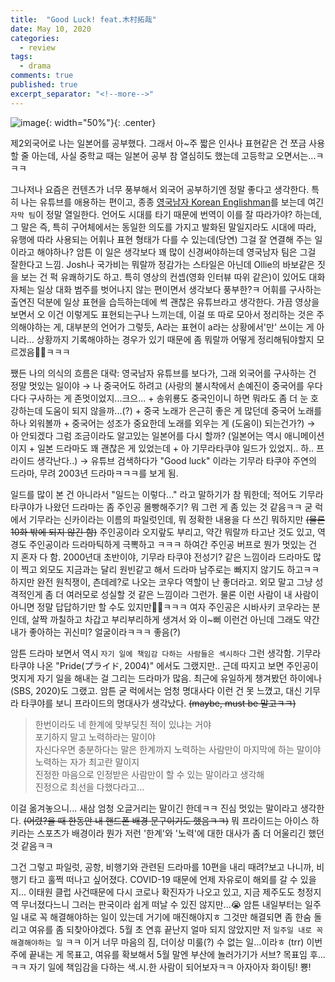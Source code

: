 ```yaml
---
title:  "Good Luck! feat.木村拓哉"
date: May 10, 2020
categories:
  - review
tags:
  - drama
comments: true
published: true
excerpt_separator: "<!--more-->"
---
```


![image](https://w.namu.la/s/9c5b4ad61f32b314338a557d0669051e92b2b3424ce50abe053af4bf3952cde70abbd588a5f34428a1bd61c7949a4b82da2b50f6bf090f7ef9155b7c07bf29b85f6fe3b781792db12b9bd35ec8cf64067722ee0e6affea1172c4cc1fcf930d4e){: width="50%"}{: .center}
<!--more-->

제2외국어로 나는 일본어를 공부했다. 그래서 아~주 짧은 인사나 표현같은 건 쪼금 사용할 줄 아는데, 사실 중학교 때는 일본어 공부 참 열심히도 했는데 고등학교 오면서는...ㅋㅋㅋ  

그나저나 요즘은 컨텐츠가 너무 풍부해서 외국어 공부하기엔 정말 좋다고 생각한다. 특히 나는 유튜브를 애용하는 편이고, 종종 [영국남자 Korean Englishman](https://www.youtube.com/user/koreanenglishman)를 보는데 여긴 `자막 팀`이 정말 열일한다. 언어도 시대를 타기 때문에 번역이 이를 잘 따라가야? 하는데, 그 말은 즉, 특히 구어체에서는 동일한 의도를 가지고 발화된 말일지라도 시대에 따라, 유행에 따라 사용되는 어휘나 표현 형태가 다를 수 있는데(당연) 그걸 잘 연결해 주는 일이라고 해야하나? 암튼 이 일은 생각보다 꽤 많이 신경써야하는데 영국남자 팀은 그걸 잘한다고 느낌. Josh나 국가비는 뭐랄까 정감가는 스타일은 아닌데 Ollie의 바보같은 짓을 보는 건 퍽 유쾌하기도 하고. 특히 영상의 컨셉(영화 인터뷰 따위 같은)이 있어도 대화 자체는 일상 대화 범주를 벗어나지 않는 편이면서 생각보다 풍부한?ㅋ 어휘를 구사하는 출연진 덕분에 일상 표현을 습득하는데에 썩 괜찮은 유튜브라고 생각한다. 가끔 영상을 보면서 오 이건 이렇게도 표현되는구나 느끼는데, 이걸 또 따로 모아서 정리하는 것은 주의해야하는 게, 대부분의 언어가 그렇듯, A라는 표현이 a라는 상황에서'만' 쓰이는 게 아니라... 상황까지 기록해야하는 경우가 있기 때문에 좀 뭐랄까 어떻게 정리해둬야할지 모르겠음🤷‍♀️ㅋㅋㅋ  

쨌든 나의 의식의 흐름은 대략: 영국남자 유튜브를 보다가, 그래 외국어를 구사하는 건 정말 멋있는 일이야 → 나 중국어도 하려고 (사랑의 불시착에서 손예진이 중국어를 우다다다 구사하는 게 존멋이었지...크으... + 송위룡도 중국인이니 하면 뭐라도 좀 더 눈 호강하는데 도움이 되지 않을까...(?) + 중국 노래가 은근히 좋은 게 많던데 중국어 노래를 하나 외워볼까 + 중국어는 성조가 중요한데 노래를 외우는 게 (도움이) 되는건가?) → 아 안되겠다 그럼 조금이라도 알고있는 일본어를 다시 할까? (일본어는 역시 애니메이션이지 + 일본 드라마도 꽤 괜찮은 게 있었는데 + 아 기무라타쿠야 일드가 있었지.. 하.. 프라이드 생각난다..) → 유튜브 검색하다가 "Good luck" 이라는 기무라 타쿠야 주연의 드라마, 무려 2003년 드라마ㅋㅋㅋ를 보게 됨. 

일드를 많이 본 건 아니라서 "일드는 이렇다..." 라고 말하기가 참 뭐한데; 적어도 기무라 타쿠야가 나왔던 드라마는 좀 주인공 몰빵해주기? 뭐 그런 게 좀 있는 것 같음ㅋㅋ 굳 럭에서 기무라는 신카이라는 이름의 파일럿인데, 뭐 정확한 내용을 다 쓰긴 뭐하지만 ~~(물론 10화 밖에 되지 않긴 함)~~ 주인공이라 오지랖도 부리고, 약간 뭐랄까 타고난 것도 있고, 역경도 주인공이라 드라마틱하게 극뽁하고 ㅋㅋㅋ 하여간 주인공 버프로 뭔가 멋있는 건 지 혼자 다 함. 2000년대 초반이야, 기무라 타쿠야 전성기? 같은 느낌이라 드라마도 많이 찍고 외모도 지금과는 달리 원빈같고 해서 드라마 남주로는 빠지지 않기도 하고ㅋㅋ 하지만 완전 원칙쟁이, 츤데레?로 나오는 코우다 역할이 난 좋더라고. 외모 말고 그냥 성격적인게 좀 더 여러모로 성실할 것 같은 느낌이라 그런가. 물론 이런 사람이 내 사람이 아니면 정말 답답하기만 할 수도 있지만🤦‍♀️ㅋㅋㅋ  여자 주인공은 시바사키 코우라는 분인데, 살짝 까칠하고 차갑고 부리부리하게 생겨서 와 이~뻐 이런건 아닌데 그래도 약간 내가 좋아하는 귀신미? 얼굴이라ㅋㅋㅋ 좋음(?)

암튼 드라마 보면서 역시 `자기 일에 책임감 다하는 사람들은 섹시하다` 그런 생각함. 기무라 타쿠야 나온 "Pride(プライド, 2004)" 에서도 그랬지만.. 근데 따지고 보면 주인공이 멋지게 자기 일을 해내는 걸 그리는 드라마가 많음. 최근에 유일하게 챙겨봤던 하이에나(SBS, 2020)도 그랬고. 암튼 굳 럭에서는 엄청 명대사다 이런 건 못 느꼈고, 대신 기무라 타쿠야를 보니 프라이드의 명대사가 생각났다. ~~(maybe, must be 말고ㅋㅋ)~~

> 한번이라도 네 한계에 맞부딪친 적이 있냐는 거야<br>포기하지 말고 노력하라는 말이야<br>자신다우면 충분하다는 말은 한계까지 노력하는 사람만이 마지막에 하는 말이야<br>노력하는 자가 최고란 말이지<br>진정한 마음으로 인정받은 사람만이 할 수 있는 말이라고 생각해<br>진정으로 최선을 다했다라고...

이걸 옮겨놓으니... 새삼 엄청 오글거리는 말이긴 한데ㅋㅋ 진심 멋있는 말이라고 생각한다. ~~(어렸?을 때 한동안 내 핸드폰 배경 문구이기도 했음ㅋㅋ)~~ 뭐 프라이드는 아이스 하키라는 스포츠가 배경이라 뭔가 저런 '한계'와 '노력'에 대한 대사가 좀 더 어울리긴 했던 것 같음ㅋㅋ  

그건 그렇고 파일럿, 공항, 비행기와 관련된 드라마를 10편을 내리 때려?보고 나니까, 비행기 타고 훌쩍 떠나고 싶어졌다. COVID-19 때문에 언제 자유로이 해외를 갈 수 있을지... 이태원 클럽 사건때문에 다시 코로나 확진자가 나오고 있고, 지금 제주도도 청정지역 무너졌다느니 그러는 판국이라 쉽게 떠날 수 있진 않지만...😭 암튼 내일부터는 일주일 내로 꼭 해결해야하는 일이 있는데 거기에 매진해야지ㅎ 그것만 해결되면 좀 한숨 돌리고 여유를 좀 되찾아야겠다. 5월 초 연휴 끝난지 얼마 되지 않았지만 저 `일주일 내로 꼭 해결해야하는 일` ㅋㅋ 이거 너무 마음의 짐, 더이상 미룰(?) 수 없는 일...이라ㅎ (trr) 이번 주에 끝내는 게 목표고, 여유를 확보해서 5월 말엔 부산에 놀러가기가 서브? 목표임 후...ㅋㅋ 자기 일에 책임감을 다하는 색.시.한 사람이 되어보자ㅋㅋ 아자아자 화이팅! 뿅!
